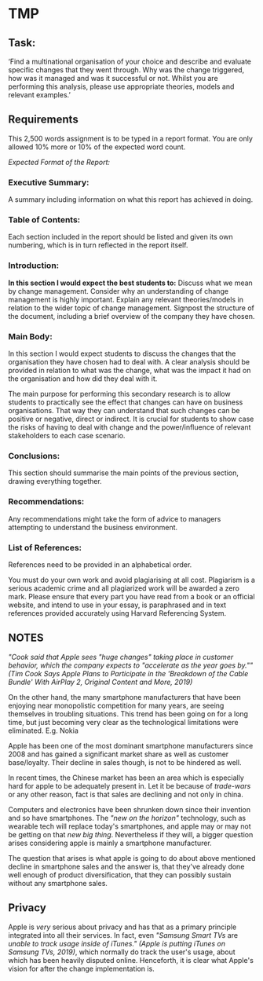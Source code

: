 # TMP
## Task:

‘Find a multinational organisation of your choice and describe and evaluate
specific changes that they went through. Why was the change triggered, how was
it managed and was it successful or not. Whilst you are performing this
analysis, please use appropriate theories, models and relevant examples.’

## Requirements

This 2,500 words assignment is to be typed in a report format.  You are only
allowed 10% more or 10% of the expected word count.  

*Expected Format of the Report:*

### Executive Summary:

A summary including information on what this report has achieved in doing.

### Table of Contents:

Each section included in the report should be listed and given its own
numbering, which is in turn reflected in the report itself.

### Introduction:

**In this section I would expect the best students to:** Discuss what we mean by
change management.  Consider why an understanding of change management is highly
important.  Explain any relevant theories/models in relation to the wider topic
of change management.  Signpost the structure of the document, including a brief
overview of the company they have chosen.

### Main Body:

In this section I would expect students to discuss the changes that the
organisation they have chosen had to deal with.  A clear analysis should be
provided in relation to what was the change, what was the impact it had on the
organisation and how did they deal with it. 

The main purpose for performing this secondary research is to allow students to
practically see the effect that changes can have on business organisations. That
way they can understand that such changes can be positive or negative, direct or
indirect.  It is crucial for students to show case the risks of having to deal
with change and the power/influence of relevant stakeholders to each case
scenario.

### Conclusions:

This section should summarise the main points of the previous section, drawing
everything together.

### Recommendations:

Any recommendations might take the form of advice to managers attempting to
understand the business environment.

### List of References:

References need to be provided in an alphabetical order.

You must do your own work and avoid plagiarising at all cost. Plagiarism is a
serious academic crime and all plagiarized work will be awarded a zero mark.
Please ensure that every part you have read from a book or an official website,
and intend to use in your essay, is paraphrased and in text references provided
accurately using Harvard Referencing System.

## NOTES

 *"Cook said that Apple sees "huge changes" taking place in
customer behavior, which the company expects to "accelerate as the year goes
by."" (Tim Cook Says Apple Plans to Participate in the 'Breakdown of the Cable
Bundle' With AirPlay 2, Original Content and More, 2019)* 




On the other hand, the many smartphone manufacturers that have been enjoying
near monopolistic competition for many years, are seeing themselves in troubling
situations. This trend has been going on for a long time, but just becoming very
clear as the technological limitations were eliminated. E.g. Nokia

Apple has been one of the most dominant smartphone manufacturers since 2008 and
has gained a significant market share as well as customer base/loyalty. Their
decline in sales though, is not to be hindered as well. 

In recent times, the Chinese market has been an area which is especially hard
for apple to be adequately present in. Let it be because of *trade-wars* or any
other reason, fact is that sales are declining and not only in china.

Computers and electronics have been shrunken down since their invention and so
have smartphones. The *"new on the horizon"* technology, such as wearable tech
will replace today's smartphones, and apple may or may not be getting on that
*new big thing*. Nevertheless if they will, a bigger question arises considering
apple is mainly a smartphone manufacturer.

The question that arises is what apple is going to do about above mentioned
decline in smartphone sales and the answer is, that they've already done well
enough of product diversification, that they can possibly sustain without any
smartphone sales.




## Privacy

Apple is *very* serious about privacy and has that as a primary principle
integrated into all their services. In fact, even *"Samsung Smart TVs* are
*unable to track usage inside of iTunes." (Apple is putting iTunes on Samsung
TVs, 2019)*, which normally do track the user's usage, about which has been
heavily disputed online.  Henceforth, it is clear what Apple's vision for after
the change implementation is. 
